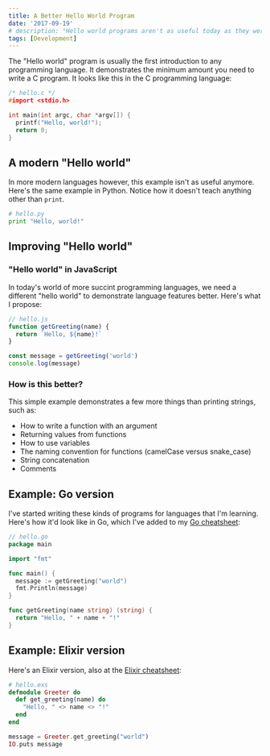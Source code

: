 ```yaml
---
title: A Better Hello World Program
date: '2017-09-19'
# description: "Hello world programs aren't as useful today as they were before. Here's what I propose..."
tags: [Development]
---
```


The "Hello world" program is usually the first introduction to any programming language. It demonstrates the minimum amount you need to write a C program. It looks like this in the C programming language:

```c
/* hello.c */
#import <stdio.h>

int main(int argc, char *argv[]) {
  printf("Hello, world!");
  return 0;
}
```

<next-block title="What's wrong with that?"></next-block>

## A modern "Hello world"

In more modern languages however, this example isn't as useful anymore. Here's the same example in Python. Notice how it doesn't teach anything other than `print`.

```py
# hello.py
print "Hello, world!"
```

<next-block title="Let's improve on this."></next-block>

## Improving "Hello world"

### "Hello world" in JavaScript

In today's world of more succint programming languages, we need a different "hello world" to demonstrate language features better. Here's what I propose:

```js
// hello.js
function getGreeting(name) {
  return `Hello, ${name}!`
}

const message = getGreeting('world')
console.log(message)
```

### How is this better?

This simple example demonstrates a few more things than printing strings, such as:

- How to write a function with an argument
- Returning values from functions
- How to use variables
- The naming convention for functions (camelCase versus snake_case)
- String concatenation
- Comments

<next-block title="Let's look at some more examples."></next-block>

## Example: Go version

I've started writing these kinds of programs for languages that I'm learning. Here's how it'd look like in Go, which I've added to my [Go cheatsheet](https://ricostacruz.com/cheatsheets/go):

```go
// hello.go
package main

import "fmt"

func main() {
  message := getGreeting("world")
  fmt.Println(message)
}

func getGreeting(name string) (string) {
  return "Hello, " + name + "!"
}
```

## Example: Elixir version

Here's an Elixir version, also at the [Elixir cheatsheet](https://ricostacruz.com/cheatsheets/elixir):

```elixir
# hello.exs
defmodule Greeter do
  def get_greeting(name) do
    "Hello, " <> name <> "!"
  end
end

message = Greeter.get_greeting("world")
IO.puts message
```
